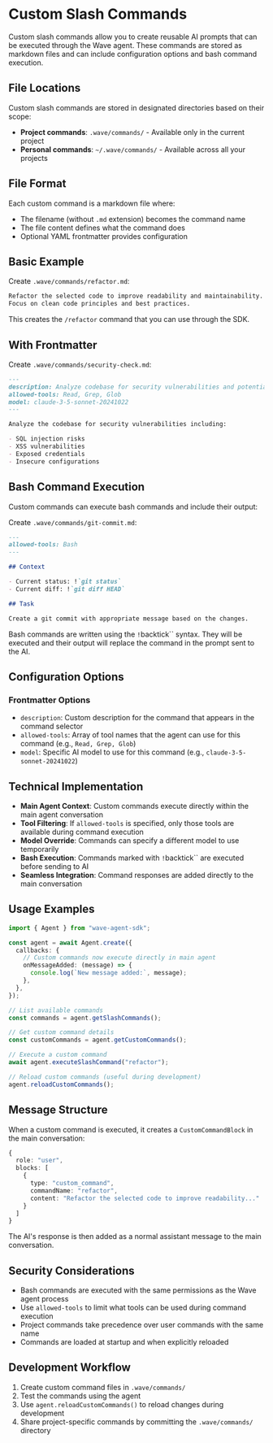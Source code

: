 # Custom Slash Commands

Custom slash commands allow you to create reusable AI prompts that can be executed through the Wave agent. These commands are stored as markdown files and can include configuration options and bash command execution.

## File Locations

Custom slash commands are stored in designated directories based on their scope:

- **Project commands**: `.wave/commands/` - Available only in the current project
- **Personal commands**: `~/.wave/commands/` - Available across all your projects

## File Format

Each custom command is a markdown file where:

- The filename (without `.md` extension) becomes the command name
- The file content defines what the command does
- Optional YAML frontmatter provides configuration

## Basic Example

Create `.wave/commands/refactor.md`:

```markdown
Refactor the selected code to improve readability and maintainability.
Focus on clean code principles and best practices.
```

This creates the `/refactor` command that you can use through the SDK.

## With Frontmatter

Create `.wave/commands/security-check.md`:

```markdown
---
description: Analyze codebase for security vulnerabilities and potential risks
allowed-tools: Read, Grep, Glob
model: claude-3-5-sonnet-20241022
---

Analyze the codebase for security vulnerabilities including:

- SQL injection risks
- XSS vulnerabilities
- Exposed credentials
- Insecure configurations
```

## Bash Command Execution

Custom commands can execute bash commands and include their output:

Create `.wave/commands/git-commit.md`:

```markdown
---
allowed-tools: Bash
---

## Context

- Current status: !`git status`
- Current diff: !`git diff HEAD`

## Task

Create a git commit with appropriate message based on the changes.
```

Bash commands are written using the `!`backtick`` syntax. They will be executed and their output will replace the command in the prompt sent to the AI.

## Configuration Options

### Frontmatter Options

- `description`: Custom description for the command that appears in the command selector
- `allowed-tools`: Array of tool names that the agent can use for this command (e.g., `Read, Grep, Glob`)
- `model`: Specific AI model to use for this command (e.g., `claude-3-5-sonnet-20241022`)

## Technical Implementation

- **Main Agent Context**: Custom commands execute directly within the main agent conversation
- **Tool Filtering**: If `allowed-tools` is specified, only those tools are available during command execution
- **Model Override**: Commands can specify a different model to use temporarily
- **Bash Execution**: Commands marked with `!`backtick`` are executed before sending to AI
- **Seamless Integration**: Command responses are added directly to the main conversation

## Usage Examples

```typescript
import { Agent } from "wave-agent-sdk";

const agent = await Agent.create({
  callbacks: {
    // Custom commands now execute directly in main agent
    onMessageAdded: (message) => {
      console.log(`New message added:`, message);
    },
  },
});

// List available commands
const commands = agent.getSlashCommands();

// Get custom command details
const customCommands = agent.getCustomCommands();

// Execute a custom command
await agent.executeSlashCommand("refactor");

// Reload custom commands (useful during development)
agent.reloadCustomCommands();
```

## Message Structure

When a custom command is executed, it creates a `CustomCommandBlock` in the main conversation:

```typescript
{
  role: "user",
  blocks: [
    {
      type: "custom_command",
      commandName: "refactor",
      content: "Refactor the selected code to improve readability..."
    }
  ]
}
```

The AI's response is then added as a normal assistant message to the main conversation.

## Security Considerations

- Bash commands are executed with the same permissions as the Wave agent process
- Use `allowed-tools` to limit what tools can be used during command execution
- Project commands take precedence over user commands with the same name
- Commands are loaded at startup and when explicitly reloaded

## Development Workflow

1. Create custom command files in `.wave/commands/`
2. Test the commands using the agent
3. Use `agent.reloadCustomCommands()` to reload changes during development
4. Share project-specific commands by committing the `.wave/commands/` directory

